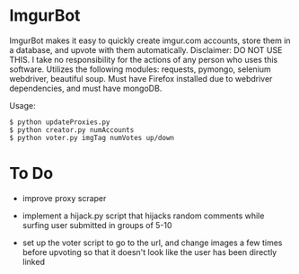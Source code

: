 ImgurBot
========

ImgurBot makes it easy to quickly create imgur.com accounts, store them in a database, and upvote with them automatically. Disclaimer: DO NOT USE THIS. I take no responsibility for the actions of any person who uses this software. Utilizes the following modules: requests, pymongo, selenium webdriver, beautiful soup. Must have Firefox installed due to webdriver dependencies, and must have mongoDB.

Usage:

    $ python updateProxies.py
    $ python creator.py numAccounts
    $ python voter.py imgTag numVotes up/down


To Do
=====

- improve proxy scraper

- implement a hijack.py script that hijacks random comments while surfing user submitted in groups of 5-10

- set up the voter script to go to the url, and change images a few times before upvoting so that it doesn't look like the user has been directly linked
